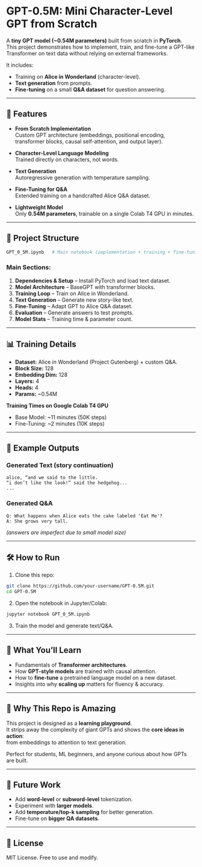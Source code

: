 # GPT-0.5M: Mini Character-Level GPT from Scratch

A **tiny GPT model (~0.54M parameters)** built from scratch in **PyTorch**.  
This project demonstrates how to implement, train, and fine-tune a GPT-like Transformer on text data without relying on external frameworks.  

It includes:
- Training on **Alice in Wonderland** (character-level).
- **Text generation** from prompts.
- **Fine-tuning** on a small **Q&A dataset** for question answering.

---

## 🚀 Features

- **From Scratch Implementation**  
  Custom GPT architecture (embeddings, positional encoding, transformer blocks, causal self-attention, and output layer).

- **Character-Level Language Modeling**  
  Trained directly on characters, not words.

- **Text Generation**  
  Autoregressive generation with temperature sampling.

- **Fine-Tuning for Q&A**  
  Extended training on a handcrafted Alice Q&A dataset.

- **Lightweight Model**  
  Only **0.54M parameters**, trainable on a single Colab T4 GPU in minutes.

---

## 📂 Project Structure

```bash
GPT_0_5M.ipynb   # Main notebook (implementation + training + fine-tuning)
```

### Main Sections:
1. **Dependencies & Setup** – Install PyTorch and load text dataset.  
2. **Model Architecture** – BaseGPT with transformer blocks.  
3. **Training Loop** – Train on Alice in Wonderland.  
4. **Text Generation** – Generate new story-like text.  
5. **Fine-Tuning** – Adapt GPT to Alice Q&A dataset.  
6. **Evaluation** – Generate answers to test prompts.  
7. **Model Stats** – Training time & parameter count.  

---

## 📊 Training Details

- **Dataset:** Alice in Wonderland (Project Gutenberg) + custom Q&A.  
- **Block Size:** 128  
- **Embedding Dim:** 128  
- **Layers:** 4  
- **Heads:** 4  
- **Params:** ~0.54M  

**Training Times on Google Colab T4 GPU**  
- Base Model: ~11 minutes (50K steps)  
- Fine-Tuning: ~2 minutes (10K steps)  

---

## 📝 Example Outputs

### Generated Text (story continuation)
```
alice, “and we said to the little.
“i don’t like the look!” said the hedgehog...
...
```

### Generated Q&A
```
Q: What happens when Alice eats the cake labeled 'Eat Me'?
A: She grows very tall.
```

*(answers are imperfect due to small model size)*

---

## 🛠️ How to Run

1. Clone this repo:
```bash
git clone https://github.com/your-username/GPT-0.5M.git
cd GPT-0.5M
```

2. Open the notebook in Jupyter/Colab:
```bash
jupyter notebook GPT_0_5M.ipynb
```

3. Train the model and generate text/Q&A.

---

## 📖 What You’ll Learn

- Fundamentals of **Transformer architectures**.  
- How **GPT-style models** are trained with causal attention.  
- How to **fine-tune** a pretrained language model on a new dataset.  
- Insights into why **scaling up** matters for fluency & accuracy.  

---

## 🌟 Why This Repo is Amazing

This project is designed as a **learning playground**.  
It strips away the complexity of giant GPTs and shows the **core ideas in action**:  
from embeddings to attention to text generation.  

Perfect for students, ML beginners, and anyone curious about how GPTs are built.  

---

## 📌 Future Work

- Add **word-level** or **subword-level** tokenization.  
- Experiment with **larger models**.  
- Add **temperature/top-k sampling** for better generation.  
- Fine-tune on **bigger QA datasets**.  

---

## 📜 License

MIT License. Free to use and modify.  
